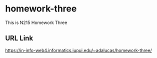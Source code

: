 # homework-three
 This is N215 Homework Three

 ## URL Link 

 https://in-info-web4.informatics.iupui.edu/~adalucas/homework-three/
